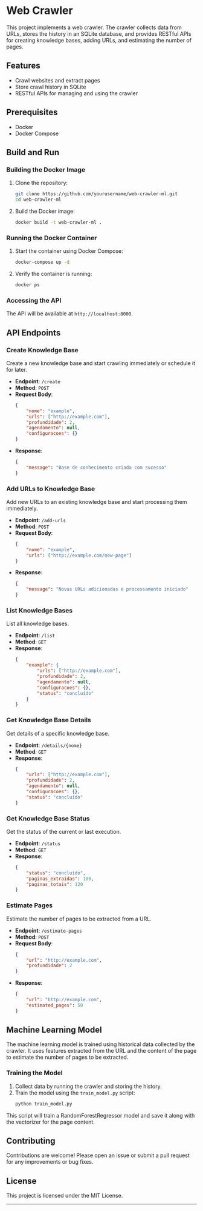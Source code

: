 # Web Crawler

This project implements a web crawler. The crawler collects data from URLs, stores the history in an SQLite database, and provides RESTful APIs for creating knowledge bases, adding URLs, and estimating the number of pages.

## Features

- Crawl websites and extract pages
- Store crawl history in SQLite
- RESTful APIs for managing and using the crawler

## Prerequisites

- Docker
- Docker Compose

## Build and Run

### Building the Docker Image

1. Clone the repository:
    ```sh
    git clone https://github.com/yourusername/web-crawler-ml.git
    cd web-crawler-ml
    ```

2. Build the Docker image:
    ```sh
    docker build -t web-crawler-ml .
    ```

### Running the Docker Container

1. Start the container using Docker Compose:
    ```sh
    docker-compose up -d
    ```

2. Verify the container is running:
    ```sh
    docker ps
    ```

### Accessing the API

The API will be available at `http://localhost:8000`.

## API Endpoints

### Create Knowledge Base

Create a new knowledge base and start crawling immediately or schedule it for later.

- **Endpoint**: `/create`
- **Method**: `POST`
- **Request Body**:
    ```json
    {
        "nome": "example",
        "urls": ["http://example.com"],
        "profundidade": 2,
        "agendamento": null,
        "configuracoes": {}
    }
    ```
- **Response**:
    ```json
    {
        "message": "Base de conhecimento criada com sucesso"
    }
    ```

### Add URLs to Knowledge Base

Add new URLs to an existing knowledge base and start processing them immediately.

- **Endpoint**: `/add-urls`
- **Method**: `POST`
- **Request Body**:
    ```json
    {
        "nome": "example",
        "urls": ["http://example.com/new-page"]
    }
    ```
- **Response**:
    ```json
    {
        "message": "Novas URLs adicionadas e processamento iniciado"
    }
    ```

### List Knowledge Bases

List all knowledge bases.

- **Endpoint**: `/list`
- **Method**: `GET`
- **Response**:
    ```json
    {
        "example": {
            "urls": ["http://example.com"],
            "profundidade": 2,
            "agendamento": null,
            "configuracoes": {},
            "status": "concluído"
        }
    }
    ```

### Get Knowledge Base Details

Get details of a specific knowledge base.

- **Endpoint**: `/details/{nome}`
- **Method**: `GET`
- **Response**:
    ```json
    {
        "urls": ["http://example.com"],
        "profundidade": 2,
        "agendamento": null,
        "configuracoes": {},
        "status": "concluído"
    }
    ```

### Get Knowledge Base Status

Get the status of the current or last execution.

- **Endpoint**: `/status`
- **Method**: `GET`
- **Response**:
    ```json
    {
        "status": "concluído",
        "paginas_extraidas": 100,
        "paginas_totais": 120
    }
    ```

### Estimate Pages

Estimate the number of pages to be extracted from a URL.

- **Endpoint**: `/estimate-pages`
- **Method**: `POST`
- **Request Body**:
    ```json
    {
        "url": "http://example.com",
        "profundidade": 2
    }
    ```
- **Response**:
    ```json
    {
        "url": "http://example.com",
        "estimated_pages": 50
    }
    ```

## Machine Learning Model

The machine learning model is trained using historical data collected by the crawler. It uses features extracted from the URL and the content of the page to estimate the number of pages to be extracted.

### Training the Model

1. Collect data by running the crawler and storing the history.
2. Train the model using the `train_model.py` script:
    ```sh
    python train_model.py
    ```

This script will train a RandomForestRegressor model and save it along with the vectorizer for the page content.

## Contributing

Contributions are welcome! Please open an issue or submit a pull request for any improvements or bug fixes.

## License

This project is licensed under the MIT License.

---